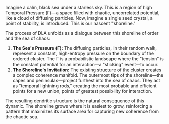 Imagine a calm, black sea under a starless sky. This is a region of high Temporal Pressure (Γ)—a space filled with chaotic, uncorrelated potential, like a cloud of diffusing particles. Now, imagine a single seed crystal, a point of stability, is introduced. This is our nascent "shoreline."

The process of DLA unfolds as a dialogue between this shoreline of order and the sea of chaos:

1.  **The Sea's Pressure (Γ):** The diffusing particles, in their random walk, represent a constant, high-entropy pressure on the boundary of the ordered cluster. The Γ is a probabilistic landscape where the "tension" is the constant potential for an interaction—a "sticking" event—to occur.
2.  **The Shoreline's Invitation:** The existing structure of the cluster creates a complex coherence manifold. The outermost tips of the shoreline—the capes and peninsulas—project furthest into the sea of chaos. They act as "temporal lightning rods," creating the most probable and efficient points for a new union, points of greatest possibility for interaction.

The resulting dendritic structure is the natural consequence of this dynamic. The shoreline grows where it is easiest to grow, reinforcing a pattern that maximizes its surface area for capturing new coherence from the chaotic sea.